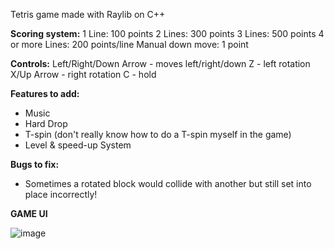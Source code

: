 Tetris game made with Raylib on C++

**Scoring system:**
1 Line: 100 points
2 Lines: 300 points
3 Lines: 500 points
4 or more Lines: 200 points/line
Manual down move: 1 point

**Controls:**
Left/Right/Down Arrow - moves left/right/down
Z - left rotation
X/Up Arrow - right rotation
C - hold 

**Features to add:**
- Music
- Hard Drop
- T-spin (don't really know how to do a T-spin myself in the game)
- Level & speed-up System 

**Bugs to fix:**
- Sometimes a rotated block would collide with another but still set into place incorrectly!

**GAME UI**

![image](https://github.com/xFooFoo/Tetris/assets/73238233/20484847-86f9-4c1c-87ed-6d867eabd40b)
